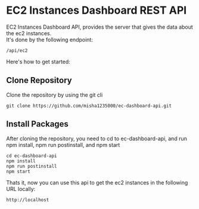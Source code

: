 # EC2 Instances Dashboard REST API

EC2 Instances Dashboard API, provides the server that gives the data about the ec2 instances.  
It's done by the following endpoint:

`/api/ec2`

Here's how to get started:

## Clone Repository

Clone the repository by using the git cli

```node
git clone https://github.com/misha1235000/ec-dashboard-api.git
```

## Install Packages

After cloning the repository, you need to cd to ec-dashboard-api, and run npm install, npm run postinstall, and npm start

```node
cd ec-dashboard-api
npm install
npm run postinstall
npm start
```
Thats it, now you can use this api to get the ec2 instances in the following URL locally:

```bash
http://localhost
```
